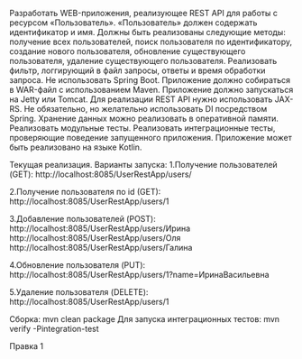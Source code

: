 Разработать WEB-приложения, реализующее REST API для работы с ресурсом «Пользователь». «Пользователь» должен содержать идентификатор и имя. Должны быть реализованы следующие методы: получение всех пользователей, поиск пользователя по идентификатору, создание нового пользователя, обновление существующего пользователя, удаление существующего пользователя. Реализовать фильтр, логгирующий в файл запросы, ответы и время обработки запроса.
Не использовать Spring Boot.
Приложение должно собираться в WAR-файл с использованием Maven.
Приложение должно запускаться на Jetty или Tomcat.
Для реализации REST API нужно использовать JAX-RS.
Не обязательно, но желательно использовать DI посредством Spring.
Хранение данных можно реализовать в оперативной памяти.
Реализовать модульные тесты.
Реализовать интеграционные тесты, проверяющие поведение запущенного приложения.
Приложение может быть реализовано на языке Kotlin.

Текущая реализация.
Варианты запуска:
1.Получение пользователей (GET):
http://localhost:8085/UserRestApp/users/

2.Получение пользователя по id (GET):
http://localhost:8085/UserRestApp/users/1

3.Добавление пользователей (POST):
http://localhost:8085/UserRestApp/users/Ирина
http://localhost:8085/UserRestApp/users/Оля
http://localhost:8085/UserRestApp/users/Галина

4.Обновление пользователя (PUT):
http://localhost:8085/UserRestApp/users/1?name=ИринаВасильевна

5.Удаление пользователя (DELETE):
http://localhost:8085/UserRestApp/users/1

Сборка: mvn clean package
Для запуска интеграционных тестов: mvn verify -Pintegration-test

Правка 1
